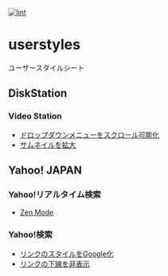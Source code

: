[![lint](https://github.com/munierujp/userstyles/actions/workflows/lint.yml/badge.svg)](https://github.com/munierujp/userstyles/actions/workflows/lint.yml)

# userstyles

ユーザースタイルシート

## DiskStation
### Video Station

- [ドロップダウンメニューをスクロール可能化](https://github.com/munierujp/userstyles/raw/master/styles/disk-station/video-station/scrollable-dropdown-menu.user.css)
- [サムネイルを拡大](https://github.com/munierujp/userstyles/raw/master/styles/disk-station/video-station/wide-thumbnail.user.css)

## Yahoo! JAPAN
### Yahoo!リアルタイム検索

- [Zen Mode](https://github.com/munierujp/userstyles/raw/master/styles/yahoo-japan/realtime/zen-mode.user.css)


### Yahoo!検索

- [リンクのスタイルをGoogle化](https://github.com/munierujp/userstyles/raw/master/styles/yahoo-japan/search/googlize-link.user.css)
- [リンクの下線を非表示](https://github.com/munierujp/userstyles/raw/master/styles/yahoo-japan/search/hide-link-underline.user.css)
